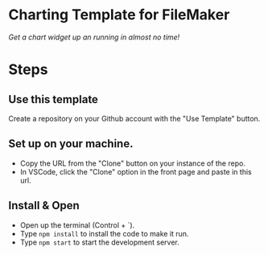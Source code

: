 # Charting Template for FileMaker

*Get a chart widget up an running in almost no time!*

# Steps

## Use this template
Create a repository on your Github account with the "Use Template" button.

## Set up on your machine.
- Copy the URL from the "Clone" button on your instance of the repo.
- In VSCode, click the "Clone" option in the front page and paste in this url.

## Install & Open
- Open up the terminal (Control + `).
- Type `npm install` to install the code to make it run.
- Type `npm start` to start the development server.

